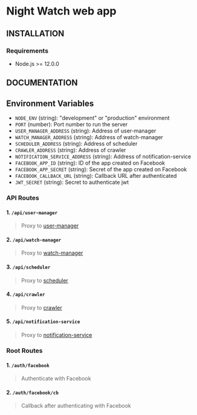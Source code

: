 # Night Watch web app

## INSTALLATION

### Requirements

- Node.js >= 12.0.0

## DOCUMENTATION

## Environment Variables

- `NODE_ENV` (string): "development" or "production" environment
- `PORT` (number): Port number to run the server
- `USER_MANAGER_ADDRESS` (string): Address of user-manager
- `WATCH_MANAGER_ADDRESS` (string): Address of watch-manager
- `SCHEDULER_ADDRESS` (string): Address of scheduler
- `CRAWLER_ADDRESS` (string): Address of crawler
- `NOTIFICATION_SERVICE_ADDRESS` (string): Address of notification-service
- `FACEBOOK_APP_ID` (string): ID of the app created on Facebook
- `FACEBOOK_APP_SECRET` (string): Secret of the app created on Facebook
- `FACEBOOK_CALLBACK_URL` (string): Callback URL after authenticated
- `JWT_SECRET` (string): Secret to authenticate jwt

### API Routes

#### 1. `/api/user-manager`

> Proxy to [user-manager](https://github.com/night-watch-project/user-manager#routes)

#### 2. `/api/watch-manager`

> Proxy to [watch-manager](https://github.com/night-watch-project/watch-manager#routes)

#### 3. `/api/scheduler`

> Proxy to [scheduler](https://github.com/night-watch-project/scheduler#routes)

#### 4. `/api/crawler`

> Proxy to [crawler](https://github.com/night-watch-project/crawler#routes)

#### 5. `/api/notification-service`

> Proxy to [notification-service](https://github.com/night-watch-project/notification-service#routes)

### Root Routes

#### 1. `/auth/facebook`

> Authenticate with Facebook

#### 2. `/auth/facebook/cb`

> Callback after authenticating with Facebook
